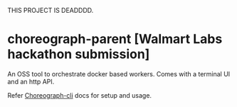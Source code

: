 THIS PROJECT IS DEADDDD.

# choreograph-parent [Walmart Labs hackathon submission]
An OSS tool to orchestrate docker based workers. Comes with a terminal UI and an http API.

Refer [Choreograph-cli](https://github.com/tocttou/choreograph-cli) docs for setup and usage.
